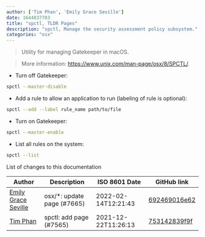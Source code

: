 ```yaml
---
author: ['Tim Phan', 'Emily Grace Seville']
date: 1644837703
title: "spctl, TLDR Pages"
description: "spctl, Manage the security assessment policy subsystem."
categories: "osx"
---
```

> Utility for managing Gatekeeper in macOS.

> More information: <https://www.unix.com/man-page/osx/8/SPCTL/>.

- Turn off Gatekeeper:

```bash
spctl --master-disable
```

- Add a rule to allow an application to run (labeling of rule is optional):

```bash
spctl --add --label rule_name path/to/file
```

- Turn on Gatekeeper:

```bash
spctl --master-enable
```

- List all rules on the system:

```bash
spctl --list
```
List of changes to this documentation


Author | Description | ISO 8601 Date | GitHub link
------|-----|-----|-----
[Emily Grace Seville](mailto:emilyseville7cf@gmail.com) | osx/*: update page (#7665) | 2022-02-14T12:21:43 | [692469016e62](https://github.com/tldr-pages/tldr/commit/692469016e62d4410ec92a8f29272e447046a0d2)
[Tim Phan](mailto:timpania@hotmail.com) | spctl: add page (#7565) | 2021-12-22T11:26:13 | [753142839f9f](https://github.com/tldr-pages/tldr/commit/753142839f9fd020d0562ac55d3e350f47fa9582)

